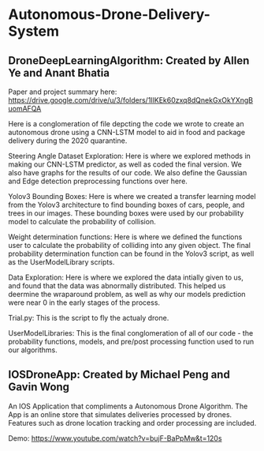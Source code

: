# Autonomous-Drone-Delivery-System

## DroneDeepLearningAlgorithm: Created by Allen Ye and Anant Bhatia

Paper and project summary here: https://drive.google.com/drive/u/3/folders/1IlKEk60zxq8dQnekGxOkYXngBuomAFQA

Here is a conglomeration of file depcting the code we wrote to create an autonomous drone using a CNN-LSTM model to aid in food and package delivery during the 2020 quarantine.

Steering Angle Dataset Exploration: Here is where we explored methods in making our CNN-LSTM predictor, as well as coded the final version. We also have graphs for the results of our code. We also define the Gaussian and Edge detection preprocessing functions over here.

Yolov3 Bounding Boxes: Here is where we created a transfer learning model from the Yolov3 architecture to find bounding boxes of cars, people, and trees in our images. These bounding boxes were used by our probability model to calculate the probability of collision.

Weight determination functions: Here is where we defined the functions user to calculate the probability of colliding into any given object. The final probability determination function can be found in the Yolov3 script, as well as the UserModelLibrary scripts.

Data Exploration: Here is where we explored the data intially given to us, and found that the data was abnormally distributed. This helped us deermine the wraparound problem, as well as why our models prediction were near 0 in the early stages of the process.

Trial.py: This is the script to fly the actualy drone.

UserModelLibraries: This is the final conglomeration of all of our code - the probability functions, models, and pre/post processing function used to run our algorithms.

## IOSDroneApp: Created by Michael Peng and Gavin Wong
An IOS Application that compliments a Autonomous Drone Algorithm. The App is an online store that simulates deliveries processed by drones. Features such as drone location tracking and order processing are included.

Demo: https://www.youtube.com/watch?v=bujF-BaPpMw&t=120s

